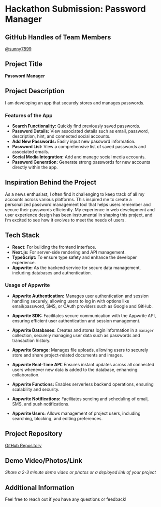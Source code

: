 # Hackathon Submission: Password Manager

## GitHub Handles of Team Members  
[@sunny7899](https://github.com/sunny7899)

## Project Title
**Password Manager**

## Project Description    
I am developing an app that securely stores and manages passwords.

### Features of the App
- **Search Functionality:** Quickly find previously saved passwords.
- **Password Details:** View associated details such as email, password, description, hint, and connected social accounts.
- **Add New Passwords:** Easily input new password information.
- **Password List:** View a comprehensive list of saved passwords and associated emails.
- **Social Media Integration:** Add and manage social media accounts.
- **Password Generation:** Generate strong passwords for new accounts directly within the app.

## Inspiration Behind the Project  
As a news enthusiast, I often find it challenging to keep track of all my accounts across various platforms. This inspired me to create a personalized password management tool that helps users remember and secure their passwords efficiently. My experience in web development and user experience design has been instrumental in shaping this project, and I’m excited to see how it evolves to meet the needs of users.

## Tech Stack    
- **React:** For building the frontend interface.
- **Next.js:** For server-side rendering and API management.
- **TypeScript:** To ensure type safety and enhance the developer experience.
- **Appwrite:** As the backend service for secure data management, including databases and authentication.

### Usage of Appwrite

- **Appwrite Authentication:** Manages user authentication and session handling securely, allowing users to log in with options like email/password, SMS, or OAuth providers such as Google and GitHub.

- **Appwrite SDK:** Facilitates secure communication with the Appwrite API, ensuring efficient user authentication and session management.

- **Appwrite Databases:** Creates and stores login information in a `manager` collection, securely managing user data such as passwords and transaction history.

- **Appwrite Storage:** Manages file uploads, allowing users to securely store and share project-related documents and images.

- **Appwrite Real-Time API:** Ensures instant updates across all connected users whenever new data is added to the database, enhancing collaboration.

- **Appwrite Functions:** Enables serverless backend operations, ensuring scalability and security.

- **Appwrite Notifications:** Facilitates sending and scheduling of email, SMS, and push notifications.

- **Appwrite Users:** Allows management of project users, including searching, blocking, and editing preferences.

## Project Repository  
[GitHub Repository](https://github.com/sunny7899/password-manager)

## Demo Video/Photos/Link
_Share a 2-3 minute demo video or photos or a deployed link of your project_

<!--

https://www.youtube.com/watch?v=9IBaX1avYWc

-->

## Additional Information
Feel free to reach out if you have any questions or feedback!

